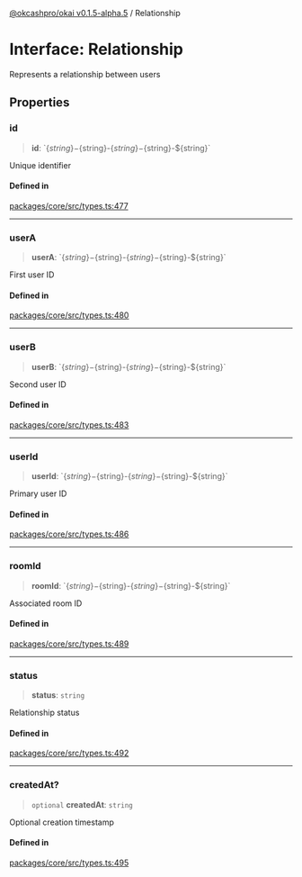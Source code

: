 [@okcashpro/okai v0.1.5-alpha.5](../index.md) / Relationship

# Interface: Relationship

Represents a relationship between users

## Properties

### id

> **id**: \`$\{string\}-$\{string\}-$\{string\}-$\{string\}-$\{string\}\`

Unique identifier

#### Defined in

[packages/core/src/types.ts:477](https://github.com/okcashpro/okai/blob/main/packages/core/src/types.ts#L477)

***

### userA

> **userA**: \`$\{string\}-$\{string\}-$\{string\}-$\{string\}-$\{string\}\`

First user ID

#### Defined in

[packages/core/src/types.ts:480](https://github.com/okcashpro/okai/blob/main/packages/core/src/types.ts#L480)

***

### userB

> **userB**: \`$\{string\}-$\{string\}-$\{string\}-$\{string\}-$\{string\}\`

Second user ID

#### Defined in

[packages/core/src/types.ts:483](https://github.com/okcashpro/okai/blob/main/packages/core/src/types.ts#L483)

***

### userId

> **userId**: \`$\{string\}-$\{string\}-$\{string\}-$\{string\}-$\{string\}\`

Primary user ID

#### Defined in

[packages/core/src/types.ts:486](https://github.com/okcashpro/okai/blob/main/packages/core/src/types.ts#L486)

***

### roomId

> **roomId**: \`$\{string\}-$\{string\}-$\{string\}-$\{string\}-$\{string\}\`

Associated room ID

#### Defined in

[packages/core/src/types.ts:489](https://github.com/okcashpro/okai/blob/main/packages/core/src/types.ts#L489)

***

### status

> **status**: `string`

Relationship status

#### Defined in

[packages/core/src/types.ts:492](https://github.com/okcashpro/okai/blob/main/packages/core/src/types.ts#L492)

***

### createdAt?

> `optional` **createdAt**: `string`

Optional creation timestamp

#### Defined in

[packages/core/src/types.ts:495](https://github.com/okcashpro/okai/blob/main/packages/core/src/types.ts#L495)
